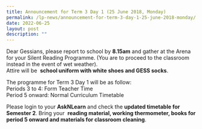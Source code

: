```yaml
---
title: Announcement for Term 3 Day 1 (25 June 2018, Monday)
permalink: /lp-news/announcement-for-term-3-day-1-25-june-2018-monday/
date: 2022-06-25
layout: post
description: ""
---
```

Dear Gessians, please report to school by **8.15am** and gather at the Arena for your Silent Reading Programme. (You are to proceed to the classroom instead in the event of wet weather).  
Attire will be 
**school uniform with white shoes and GESS socks**.

The programme for Term 3 Day 1 will be as follow:  
Periods 3 to 4: Form Teacher Time  
Period 5 onward: Normal Curriculum Timetable

Please login to your **AskNLearn** and check the **updated timetable for Semester 2**. Bring your 
**reading material, working thermometer, books for period 5 onward and materials for classroom cleaning**.